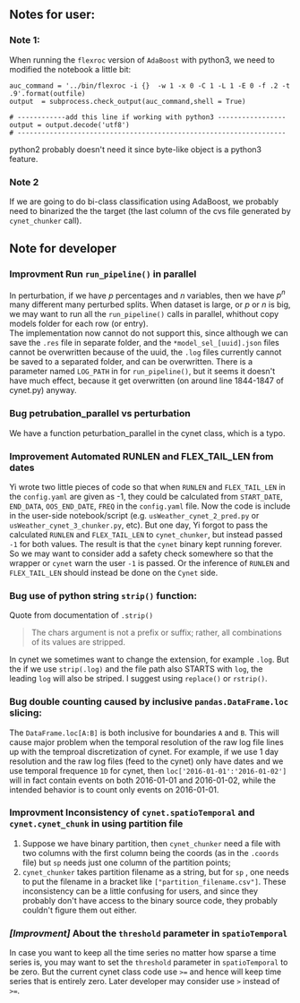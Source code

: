 ## Notes for user:
### Note 1:
When running the `flexroc` version of `AdaBoost` with python3, 
we need to modified the notebook a little bit:
```
auc_command = '../bin/flexroc -i {}  -w 1 -x 0 -C 1 -L 1 -E 0 -f .2 -t .9'.format(outfile)
output  = subprocess.check_output(auc_command,shell = True)
        
# ------------add this line if working with python3 -----------------
output = output.decode('utf8')
# -------------------------------------------------------------------
```
python2 probably doesn't need it since byte-like object is a python3 feature.

### Note 2
If we are going to do bi-class classification using AdaBoost,
we probably need to binarized the the target 
(the last column of the cvs file generated by `cynet_chunker` call). 

## Note for developer
### **Improvment** Run `run_pipeline()` in parallel
In perturbation, if we have $p$ percentages and $n$ variables, then we have $p^{n}$ many different many perturbed splits. 
When dataset is large, or $p$ or $n$ is big, we may want to run all the `run_pipeline()` calls in parallel, 
whithout copy models folder for each row (or entry).  
The implementation now cannot do not support this, 
since although we can save the `.res` file in separate folder, 
and the `*model_sel_[uuid].json` files cannot be overwritten because of the uuid, 
the `.log` files currently cannot be saved to a separated folder, 
and can be overwritten. 
There is a parameter named `LOG_PATH` in for `run_pipeline()`, but it seems it doesn't have much effect, 
because it get overwritten (on around line 1844-1847 of cynet.py) anyway.

### **Bug** petrubation_parallel vs perturbation
We have a function peturbation_parallel in the cynet class, which is a typo. 

### **Improvement** Automated RUNLEN and FLEX_TAIL_LEN from dates
Yi wrote two little pieces of code so that when `RUNLEN` and `FLEX_TAIL_LEN` in the `config.yaml` are given as -1, 
they could be calculated from `START_DATE`, `END_DATA`, `OOS_END_DATE`, `FREQ` in the `config.yaml` file.
Now the code is include in the user-side notebook/script 
(e.g. `usWeather_cynet_2_pred.py` or `usWeather_cynet_3_chunker.py`, etc).
But one day, Yi forgot to pass the calculated `RUNLEN` and `FLEX_TAIL_LEN` to `cynet_chunker`, 
but instead passed `-1` for both values. 
The result is that the `cynet` binary kept running forever. 
So we may want to consider add a safety check somewhere so that the wrapper or `cynet` warn the user `-1` is passed.
Or the inference of `RUNLEN` and `FLEX_TAIL_LEN` should instead be done on the `Cynet` side.

### **Bug** use of python string `strip()` function:
Quote from documentation of `.strip()`
> The chars argument is not a prefix or suffix; rather, all combinations of its values are stripped.

In cynet we sometimes want to change the extension, for example `.log`. But the if we use `strip(.log)` and the file path also STARTS with `log`, the leading `log` will also be striped. I suggest using `replace()` or `rstrip()`.

### **Bug** double counting caused by inclusive `pandas.DataFrame.loc` slicing:
The `DataFrame.loc[A:B]` is both inclusive for boundaries `A` and `B`. This will cause major problem when the temporal resolution of the raw log file lines up with the temproal discretization of cynet. For example, if we use 1 day resolution and the raw log files (feed to the cynet) only have dates and we use temporal frequence `1D` for cynet, then `loc['2016-01-01':'2016-01-02']` will in fact contain events on both 2016-01-01 and 2016-01-02, while the intended behavior is to count only events on 2016-01-01.

### **Improvment** Inconsistency of `cynet.spatioTemporal` and `cynet.cynet_chunk` in using partition file
1. Suppose we have binary partition, then `cynet_chunker` need a file with two columns with the first column being the coords (as in the `.coords` file) but `sp` needs just one column of the partition points;
2. `cynet_chunker` takes partition filename as a string, but for `sp` , one needs to put the filename in a bracket like `["partition_filename.csv"]`.
These inconsistency can be a little confusing for users, and since they probably don't have access to the binary source code, they probably couldn't figure them out either.

### *\[Improvment\]* About the `threshold` parameter in `spatioTemporal`
In case you want to keep all the time series no matter how sparse a time series is, you may want to set the `threshold` parameter in `spatioTemporal` to be zero. But the current cynet class code use `>=` and hence will keep time series that is entirely zero. Later developer may consider use `>` instead of `>=`.
